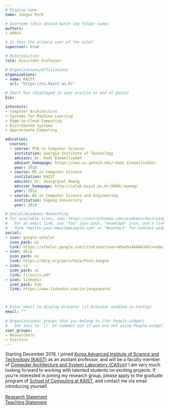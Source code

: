 ```yaml
---
# Display name
name: Jongse Park 

# Username (this should match the folder name)
authors:
- admin

# Is this the primary user of the site?
superuser: true

# Role/position
role: Assistant Professor 

# Organizations/Affiliations
organizations:
- name: KAIST  
  url: "https://cs.kaist.ac.kr"

# Short bio (displayed in user profile at end of posts)
bio:  

interests:
- Computer Architecture 
- Systems for Machine Learning 
- Edge-to-Cloud Computing
- Distributed Systems
- Approximate Computing

education:
  courses:
  - course: PhD in Computer Science 
    institution: Georgia Institute of Technology 
    advisor: Dr. Hadi Esmaeilzadeh
    advisor_homepage: https://www.cc.gatech.edu/~Hadi.Esmaeilzadeh/
    year: 2018
  - course: MS in Computer Science 
    institution: KAIST 
    advisor: Dr. Seungryoul Maeng
    advisor_homepage: http://calab.kaist.ac.kr:8080/~maeng/
    year: 2012
  - course: BS in Computer Science and Engineering 
    institution: Sogang University 
    year: 2010

# Social/Academic Networking
# For available icons, see: https://sourcethemes.com/academic/docs/widgets/#icons
#   For an email link, use "fas" icon pack, "envelope" icon, and a link in the
#   form "mailto:your-email@example.com" or "#contact" for contact widget.
social:
- icon: google-scholar
  icon_pack: ai
  link: https://scholar.google.com/citations?user=4Fw2ma4AAAAJ&hl=en&oi=ao 
- icon: dblp
  icon_pack: ai
  link: https://dblp.org/pers/hd/p/Park:Jongse 
- icon: cv
  icon_pack: ai
  link: files/cv.pdf
- icon: linkedin
  icon_pack: fab
  link: https://www.linkedin.com/in/jongsepark/ 



# Enter email to display Gravatar (if Gravatar enabled in Config)
email: ""
  
# Organizational groups that you belong to (for People widget)
#   Set this to `[]` or comment out if you are not using People widget.  
user_groups:
- Researchers
- Visitors
---
```


Starting December 2019, I joined <a href="https://www.kaist.ac.kr/">Korea Advanced Institute of Science and Technology (KAIST)</a> as an assitant professor, and will be a faculty member of <a href="http://calab.kaist.ac.kr/">Computer Architecture and System Laboratory (CASys)</a>! 
I am very much looking forward to working with talented students on exciting projects. 
If you're interested in joining my research group, please apply to the graduate program of <a href="https://cs.kaist.ac.kr/">School of Computing at KAIST</a>, and contact me via email introducing yourself.<br><br>
<a href="files/statements/research.pdf">Research Statement</a><br>
<a href="files/statements/teaching.pdf">Teaching Statement</a>
